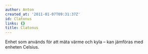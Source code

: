 ```yaml
---
author: Anton
created_at: '2011-01-07T09:31:37Z'
id: Clatonus
links: {}
title: Clatonus
---
```


Enhet som används för att mäta värme och kyla – kan jämföras med enheten Celsius.
